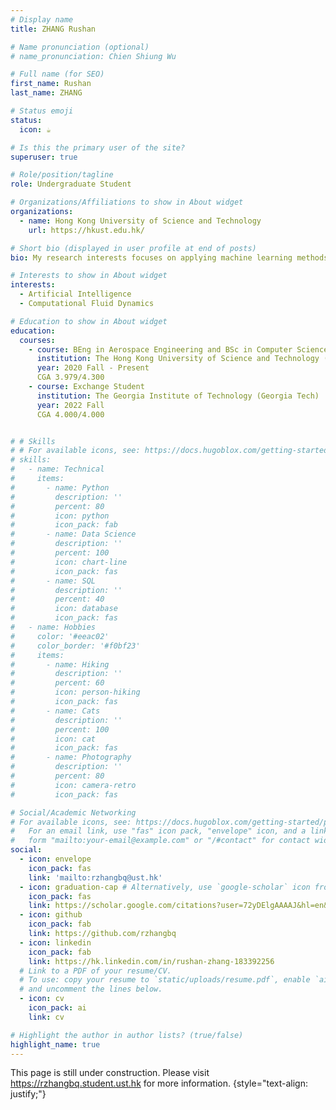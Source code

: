 ```yaml
---
# Display name
title: ZHANG Rushan

# Name pronunciation (optional)
# name_pronunciation: Chien Shiung Wu

# Full name (for SEO)
first_name: Rushan
last_name: ZHANG

# Status emoji
status:
  icon: ☕️

# Is this the primary user of the site?
superuser: true

# Role/position/tagline
role: Undergraduate Student

# Organizations/Affiliations to show in About widget
organizations:
  - name: Hong Kong University of Science and Technology
    url: https://hkust.edu.hk/

# Short bio (displayed in user profile at end of posts)
bio: My research interests focuses on applying machine learning methods for fluid simulation

# Interests to show in About widget
interests:
  - Artificial Intelligence
  - Computational Fluid Dynamics

# Education to show in About widget
education:
  courses:
    - course: BEng in Aerospace Engineering and BSc in Computer Science
      institution: The Hong Kong University of Science and Technology (HKUST)
      year: 2020 Fall - Present
      CGA 3.979/4.300
    - course: Exchange Student
      institution: The Georgia Institute of Technology (Georgia Tech)
      year: 2022 Fall
      CGA 4.000/4.000


# # Skills
# # For available icons, see: https://docs.hugoblox.com/getting-started/page-builder/#icons
# skills:
#   - name: Technical
#     items:
#       - name: Python
#         description: ''
#         percent: 80
#         icon: python
#         icon_pack: fab
#       - name: Data Science
#         description: ''
#         percent: 100
#         icon: chart-line
#         icon_pack: fas
#       - name: SQL
#         description: ''
#         percent: 40
#         icon: database
#         icon_pack: fas
#   - name: Hobbies
#     color: '#eeac02'
#     color_border: '#f0bf23'
#     items:
#       - name: Hiking
#         description: ''
#         percent: 60
#         icon: person-hiking
#         icon_pack: fas
#       - name: Cats
#         description: ''
#         percent: 100
#         icon: cat
#         icon_pack: fas
#       - name: Photography
#         description: ''
#         percent: 80
#         icon: camera-retro
#         icon_pack: fas

# Social/Academic Networking
# For available icons, see: https://docs.hugoblox.com/getting-started/page-builder/#icons
#   For an email link, use "fas" icon pack, "envelope" icon, and a link in the
#   form "mailto:your-email@example.com" or "/#contact" for contact widget.
social:
  - icon: envelope
    icon_pack: fas
    link: 'mailto:rzhangbq@ust.hk'
  - icon: graduation-cap # Alternatively, use `google-scholar` icon from `ai` icon pack
    icon_pack: fas
    link: https://scholar.google.com/citations?user=72yDElgAAAAJ&hl=en&oi=ao
  - icon: github
    icon_pack: fab
    link: https://github.com/rzhangbq
  - icon: linkedin
    icon_pack: fab
    link: https://hk.linkedin.com/in/rushan-zhang-183392256
  # Link to a PDF of your resume/CV.
  # To use: copy your resume to `static/uploads/resume.pdf`, enable `ai` icons in `params.yaml`,
  # and uncomment the lines below.
  - icon: cv
    icon_pack: ai
    link: cv

# Highlight the author in author lists? (true/false)
highlight_name: true
---
```


This page is still under construction. Please visit https://rzhangbq.student.ust.hk for more information.
{style="text-align: justify;"}
